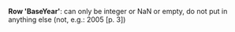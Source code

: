 **Row 'BaseYear'**: can only be integer or NaN or empty, do not put in anything else (not, e.g.: 2005 [p. 3])